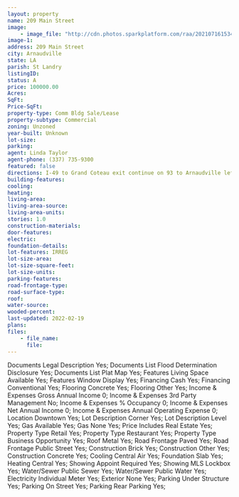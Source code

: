 ```yaml
---
layout: property
name: 209 Main Street 
image:
    - image_file: "http://cdn.photos.sparkplatform.com/raa/20210716153452962400000000.jpg"
image-1:
address: 209 Main Street
city: Arnaudville
state: LA
parish: St Landry
listingID: 
status: A
price: 100000.00
Acres: 
SqFt: 
Price-SqFt: 
property-type: Comm Bldg Sale/Lease
property-subtype: Commercial
zoning: Unzoned
year-built: Unknown
lot-size: 
parking: 
agent: Linda Taylor
agent-phone: (337) 735-9300
featured: false
directions: I-49 to Grand Coteau exit continue on 93 to Arnaudville left at light -  curve in front of Russell's building on corner of Main & Union.
building-features: 
cooling: 
heating: 
living-area: 
living-area-source: 
living-area-units: 
stories: 1.0
construction-materials: 
door-features: 
electric: 
foundation-details: 
lot-features: IRREG
lot-size-area: 
lot-size-square-feet: 
lot-size-units: 
parking-features: 
road-frontage-type: 
road-surface-type: 
roof: 
water-source: 
wooded-percent: 
last-updated: 2022-02-19
plans: 
files:
    - file_name:
      file:
---
```

Documents	Legal Description	Yes;
Documents List	Flood Determination Disclosure	Yes;
Documents List	Plat Map	Yes;
Features	Living Space Available	Yes;
Features	Window Display	Yes;
Financing	Cash	Yes;
Financing	Conventional	Yes;
Flooring	Concrete	Yes;
Flooring	Other	Yes;
Income & Expenses	Gross Annual Income	0;
Income & Expenses	3rd Party Management	No;
Income & Expenses	% Occupancy	0;
Income & Expenses	Net Annual Income	0;
Income & Expenses	Annual Operating Expense	0;
Location	Downtown	Yes;
Lot Description	Corner	Yes;
Lot Description	Level	Yes;
Gas	Available	Yes;
Gas	None	Yes;
Price Includes	Real Estate	Yes;
Property Type	Retail	Yes;
Property Type	Restaurant	Yes;
Property Type	Business Opportunity	Yes;
Roof	Metal	Yes;
Road Frontage	Paved	Yes;
Road Frontage	Public Street	Yes;
Construction	Brick	Yes;
Construction	Other	Yes;
Construction	Concrete	Yes;
Cooling	Central Air	Yes;
Foundation	Slab	Yes;
Heating	Central	Yes;
Showing	Appoint Required	Yes;
Showing	MLS Lockbox	Yes;
Water/Sewer	Public Sewer	Yes;
Water/Sewer	Public Water	Yes;
Electricity	Individual Meter	Yes;
Exterior	None	Yes;
Parking	Under Structure	Yes;
Parking	On Street	Yes;
Parking	Rear Parking	Yes;

